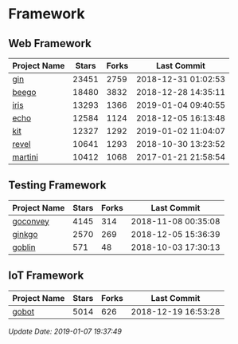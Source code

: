 # Framework

## Web Framework

| Project Name | Stars | Forks | Last Commit |
| ------------ | ----- | ----- | ----------- |
| [gin](https://github.com/gin-gonic/gin) | 23451 | 2759 | 2018-12-31 01:02:53 |
| [beego](https://github.com/astaxie/beego) | 18480 | 3832 | 2018-12-28 14:35:11 |
| [iris](https://github.com/kataras/iris) | 13293 | 1366 | 2019-01-04 09:40:55 |
| [echo](https://github.com/labstack/echo) | 12584 | 1124 | 2018-12-05 16:13:48 |
| [kit](https://github.com/go-kit/kit) | 12327 | 1292 | 2019-01-02 11:04:07 |
| [revel](https://github.com/revel/revel) | 10641 | 1293 | 2018-10-30 13:23:52 |
| [martini](https://github.com/go-martini/martini) | 10412 | 1068 | 2017-01-21 21:58:54 |

## Testing Framework

| Project Name | Stars | Forks | Last Commit |
| ------------ | ----- | ----- | ----------- |
| [goconvey](https://github.com/smartystreets/goconvey) | 4145 | 314 | 2018-11-08 00:35:08 |
| [ginkgo](https://github.com/onsi/ginkgo) | 2570 | 269 | 2018-12-05 15:36:39 |
| [goblin](https://github.com/franela/goblin) | 571 | 48 | 2018-10-03 17:30:13 |

## IoT Framework

| Project Name | Stars | Forks | Last Commit |
| ------------ | ----- | ----- | ----------- |
| [gobot](https://github.com/hybridgroup/gobot) | 5014 | 626 | 2018-12-19 16:53:28 |

*Update Date: 2019-01-07 19:37:49*